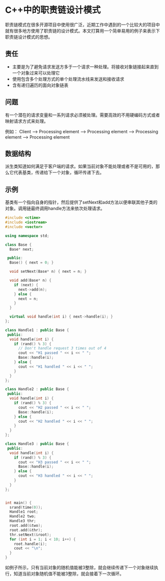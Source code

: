 # C++中的职责链设计模式

职责链模式在很多开源项目中使用很广泛，近期工作中遇到的一个比较大的项目中就有很多地方使用了职责链的设计模式。本文打算用一个简单易用的例子来表示下职责链设计模式的思想。

## 责任

- 主要是为了避免请求发送方多于一个请求一种处理。将接收对象链接起来直到一个对象过来可以处理它
- 使用包含多个处理方式的单个处理流水线来发送和接收请求
- 含有递归遍历的面向对象链表

## 问题

有一个潜在的请求变量和一系列请求必须被处理。需要高效的不用硬编码方式或者映射请求方式来处理。

例如： Client --> Processing element --> Processing element --> Processing element --> Processing element

## 数据结构

派生类知道如何满足于客户端的请求。如果当前对象不能处理或者不是可用的，那么它代表基类，传递给下一个对象，循环传递下去。

## 示例

基类有一个指向自身的指针，然后提供了setNext和add方法以便串联其他子类的对象。调用链最终调用handle方法来依次处理请求。

```cpp
#include <ctime>
#include <iostream>
#include <vector>

using namespace std;

class Base {
  Base* next;

 public:
  Base() { next = 0; }

  void setNext(Base* n) { next = n; }

  void add(Base* n) {
    if (next) {
      next->add(n);
    } else {
      next = n;
    }
  }

  virtual void handle(int i) { next->handle(i); }
};

class Handle1 : public Base {
 public:
  void handle(int i) {
    if (rand() % 3) {
      // Don't handle request 3 times out of 4
      cout << "H1 passed " << i << " ";
      Base::handle(i);
    } else {
      cout << "H1 handled " << i << " ";
    }
  }
};

class Handle2 : public Base {
 public:
  void handle(int i) {
    if (rand() % 3) {
      cout << "H2 passed " << i << " ";
      Base::handle(i);
    } else {
      cout << "H2 handled " << i << " ";
    }
  }
};

class Handle3 : public Base {
 public:
  void handle(int i) {
    if (rand() % 3) {
      cout << "H3 passed " << i << " ";
      Base::handle(i);
    } else {
      cout << "H3 handled " << i << " ";
    }
  }
};


int main() {
  srand(time(0));
  Handle1 root;
  Handle2 two;
  Handle3 thr;
  root.add(&two);
  root.add(&thr);
  thr.setNext(&root);
  for (int i = 1; i < 10; i++) {
    root.handle(i);
    cout << "\n";
  }
}
```

如例子所示，只有当前对象的随机值能被3整除，就会继续传递下一个对象继续执行，知道当前对象随机值不能被3整除，就会接着下一次循环。
